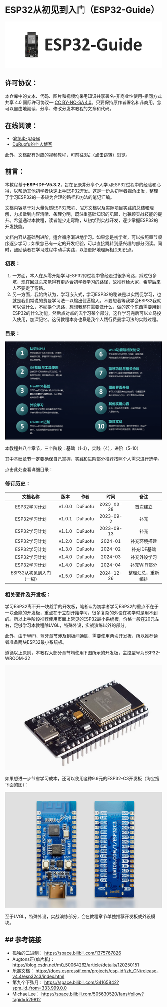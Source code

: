 # ESP32从初见到入门（ESP32-Guide）

![](attachments/20250202192226.png)
## 许可协议：

本仓库中的文本、代码、图片和视频均采用知识共享署名-非商业性使用-相同方式共享 4.0 国际许可协议— [CC BY-NC-SA 4.0](https://creativecommons.org/licenses/by-nc-sa/4.0/)。只要保持原作者署名和非商用，您可以自由地阅读、分享、修改分发本教程的文章和代码。

## 在线阅读：

-  [github-pages](https://duruofu.github.io/ESP32-Guide)
- [DuRuofu的个人博客](https://blog.duruofu.top/docs/03.Embedded/ESP32/2025-ESP32-Guide/README.html)

此外，文档配有对应的视频教程，可前往[B站（点击跳转）](https://www.bilibili.com/video/BV1fi6qY5EAC/?vd_source=ef5a0ab0106372751602034cdd9ab98e)浏览。

## 前言：

本教程基于**ESP-IDF-V5.3.2**，旨在记录并分享个人学习ESP32过程中的经验和心得，以帮助其他初学者快速上手ESP32开发。这是一份从初学者视角出发，整理了学习ESP32的一条较为合理的路径和方法的笔记汇编。

文档内容基于对大量优质ESP32教程、官方文档以及实际项目实践的总结和理解，力求做到内容清晰、条理分明，既注重基础知识的巩固，也兼顾实战技能的提升。希望通过本教程，读者能少走弯路，从初学到实战开发，逐步掌握ESP32的开发技能。

文档内容从基础到进阶，适合循序渐进地学习。如果您是初学者，可以按照章节顺序逐步学习；如果您已有一定的开发经验，可以直接跳转到感兴趣的部分阅读。同时，鼓励读者在学习过程中动手实践，以便更好地理解相关知识点。

### 初衷：

1. 一方面，本人在从零开始学习ESP32的过程中曾经走过很多弯路，踩过很多坑，现在回过头来觉得有更适合初学者学习的路径，故推荐给大家，希望后来人不要走了弯路。
2. 另一方面，我始终认为，学习嵌入式，学习ESP32的秘诀是以实践促学习，也就是我们常说的费曼学习法—以输出倒逼输入。不要想着等我学会ESP32我就可以做什么，不妨换个思路，想想我现在需要做什么，做的这个东西需要用到ESP32的什么功能，然后点对点的去学习某个部分，这样学习完后可以立马投入使用，加深记忆。这份教程本身也算是我个人践行费曼学习法的实践过程。

### 目录：

![](attachments/目录.png)

本教程共八个章节，三个阶段：基础（1-3），实践（4），进阶（5-10）

其中基础章节一定要确保自己掌握，实践和进阶部分推荐按照个人需求进行选学。

点击此处查看详细目录：[](./docs/docs/guide/README.md)

<div STYLE="page-break-after: always;"></div>

### 修订历史：

|      文档名称       |   版本   |   作者    |     时间     |    备注     |
| :-------------: | :----: | :-----: | :--------: | :-------: |
|    ESP32学习计划    | v1.0.0 | DuRuofu | 2023-08-28 |   首次建立    |
|    ESP32学习计划    | v1.0.1 | DuRuofu | 2023-09-2  |    补充     |
|    ESP32学习计划    | v1.1.0 | DuRuofu | 2023-09-13 |    补充     |
|    ESP32学习计划    | v1.2.0 | DuRuofu |  2024-01   |  补充环境搭建   |
|    ESP32学习计划    | v1.3.0 | DuRuofu |  2024-02   |  补充IDF基础  |
|    ESP32学习计划    | v1.4.0 | DuRuofu |  2024-03   |  补充外设学习   |
|    ESP32学习计划    | v1.4.0 | DuRuofu |  2024-04   | 补充WIFI部分  |
| ESP32从初见到入门（一稿） | v1.5.0 | DuRuofu | 2024-12-26 | 整理汇总，重新编排 |

<div STYLE="page-break-after: always;"></div>


<div STYLE="page-break-after: always;"></div>

### 相关硬件及开发板：

学习ESP32离不开一块趁手的开发板，笔者认为初学者学习ESP32的重点不在于一块全能的开发板，重点在于立刻开始学习，很多复杂的外设在初学时是用不到的。所以上手阶段推荐使用市面上常见的ESP32最小系统板，价格一般在20元左右，足够学习本教程除LVGL，特殊外设，实战演练以外的部分。

此外，由于WiFi，蓝牙章节涉及到板间通信，需要使用两块开发板，所以推荐读者准备两块ESP32最小系统板。

遵循以上原则，本教程大部分章节均使用下图所示的开发板，主控型号为ESP32-WROOM-32

![](attachments/最小系统开发板.png)

如果想进一步节省学习成本，还可以使用这种9.9元的ESP32-C3开发板（淘宝搜下面的图）：

![](attachments/esp-c3开发板.png)

至于LVGL，特殊外设，实战演练部分，会在教程章节单独推荐开发板或外设模块。


## ## 参考链接

- 孤独的二进制： https://space.bilibili.com/1375767826
- Augtons正(单片机)： https://blog.csdn.net/m0_50064262/article/details/120250151
- 乐鑫文档： https://docs.espressif.com/projects/esp-idf/zh_CN/release-v4.4/esp32c3/index.html
- 第九个下弦月： https://space.bilibili.com/34165842?spm_id_from=333.999.0.0
- Michael_ee： https://space.bilibili.com/505630520/fans/follow?tagid=529812

